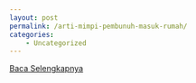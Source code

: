 ```yaml
---
layout: post
permalink: /arti-mimpi-pembunuh-masuk-rumah/
categories:
    - Uncategorized
---
```


[Baca Selengkapnya](/08)